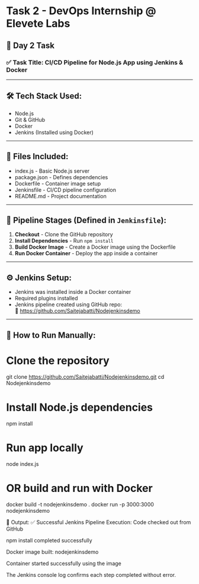 # Task 2 - DevOps Internship @ Elevete Labs

## 📅 Day 2 Task

### ✅ Task Title: CI/CD Pipeline for Node.js App using Jenkins & Docker

---

## 🛠️ Tech Stack Used:
- Node.js
- Git & GitHub
- Docker
- Jenkins (Installed using Docker)

---

## 📂 Files Included:
- index.js - Basic Node.js server
- package.json - Defines dependencies
- Dockerfile - Container image setup
- Jenkinsfile - CI/CD pipeline configuration
- README.md - Project documentation

---

## 🔄 Pipeline Stages (Defined in `Jenkinsfile`):
1. **Checkout** - Clone the GitHub repository
2. **Install Dependencies** - Run `npm install`
3. **Build Docker Image** - Create a Docker image using the Dockerfile
4. **Run Docker Container** - Deploy the app inside a container

---

## ⚙️ Jenkins Setup:
- Jenkins was installed inside a Docker container
- Required plugins installed
- Jenkins pipeline created using GitHub repo:  
  🔗 https://github.com/Saitejabatti/Nodejenkinsdemo

---

## 🚀 How to Run Manually:

# Clone the repository
git clone https://github.com/Saitejabatti/Nodejenkinsdemo.git
cd Nodejenkinsdemo

# Install Node.js dependencies
npm install

# Run app locally
node index.js

# OR build and run with Docker
docker build -t nodejenkinsdemo .
docker run -p 3000:3000 nodejenkinsdemo

📸 Output:
✅ Successful Jenkins Pipeline Execution:
Code checked out from GitHub

npm install completed successfully

Docker image built: nodejenkinsdemo

Container started successfully using the image

The Jenkins console log confirms each step completed without error.
